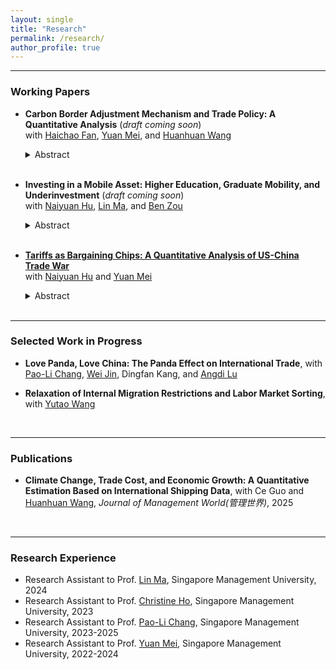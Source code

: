 ```yaml
---
layout: single
title: "Research"
permalink: /research/
author_profile: true
---
```


------
### Working Papers
- **Carbon Border Adjustment Mechanism and Trade Policy: A Quantitative Analysis** (_draft coming soon_)
  <br>with <a href="https://fanhaichao.weebly.com/" target="_blank" rel="noopener noreferrer">Haichao Fan</a>, [Yuan Mei](https://sites.google.com/site/meiyecon/home), and [Huanhuan Wang](https://law.ecnu.edu.cn/4d/3b/c45341a609595/page.htm)
   <details>
   <summary>Abstract</summary>
   We assess the environmental and economic impacts of the European Union’s Carbon Border Adjustment Mechanism (CBAM). We develop a multi-country, multi-sector general equilibrium model that incorporates input–output linkages, carbon supply chains, and global emission externalities. Our results show that unilateral CBAM modestly reduces global emissions due to indirect carbon leakage through energy markets, while broader sectoral coverage weakens effectiveness by further diluting industrial reallocation incentives. Global welfare improves marginally when environmental benefits are accounted for. Strategic carbon policy adjustments under a non-cooperative Nash equilibrium enhance effectiveness by mitigating both free riding and indirect leakage. Multilateral decarbonization negotiations yield substantial gains, with CBAM functioning as a powerful enforcement device that raises the cost of disagreement and fosters deeper global climate cooperation.
    </details> <br>

- **Investing in a Mobile Asset: Higher Education, Graduate Mobility, and Underinvestment** (_draft coming soon_)
  <br>with [Naiyuan Hu](https://naiyuanh.github.io/), [Lin Ma](https://lin-ma.com/index.html), and [Ben Zou](https://www.zouben.net/)
   <details>
   <summary>Abstract</summary>
   Higher education produces a mobile asset—skilled graduates—who may leave the jurisdiction where they were trained, making education a “leaky” investment for local governments. We develop a dynamic spatial life-cycle general equilibrium model in which individuals endogenously choose education and migration, while local governments allocate budgets and set admission policies. Quantified to the context of China, the model shows that the observed college expansion path reflects substantial underinvestment relative to a central planner benchmark, leaving large efficiency and equality gains unrealized. Underinvestment persists in a decentralized, locally funded Nash equilibrium, as provinces strategically free ride on inflows of graduates educated elsewhere and hold back their own investment, leading to national inefficiency. Optimal place-based strategies depend on development stage: advanced regions benefit from front-loaded education investment, whereas lagging provinces optimally delay investment until productivity and retention conditions improve.
    </details> <br>

- [**Tariffs as Bargaining Chips: A Quantitative Analysis of US-China Trade War**](https://tong-ni.github.io/files/Tariffs_as_Bargaining_Chips.pdf)
  <br>with [Naiyuan Hu](https://naiyuanh.github.io/) and [Yuan Mei](https://sites.google.com/site/meiyecon/home)
   <details>
   <summary>Abstract</summary>
   Non-cooperative tariffs change outside options and thus affect welfare outcomes in potential tariff negotiations. We focus on the U.S.–China trade war from 2018 through 2019 and examine whether such tariffs can serve as leverage to improve U.S. post-negotiation welfare. With a multi-country, multi-sector quantitative trade model, we simulate negotiations from two starting points: the 2017 baseline and the 2019 trade-war equilibrium. Our results show that, across reasonable estimates of U.S. bargaining power, imposing trade-war tariffs before the negotiations consistently enhances U.S. post-negotiation welfare.
    </details> <br>

------
### Selected Work in Progress
- **Love Panda, Love China: The Panda Effect on International Trade**, with [Pao-Li Chang](http://www.mysmu.edu/faculty/plchang/), [Wei Jin](https://weijinsite.weebly.com/), Dingfan Kang, and [Angdi Lu](http://ae.ruc.edu.cn/szdw/qzjs/apypx/L/apylad/index.htm)
  
- **Relaxation of Internal Migration Restrictions and Labor Market Sorting**, with [Yutao Wang](https://yutao-wang-econ.github.io/)
<br>

------
### Publications
- **Climate Change, Trade Cost, and Economic Growth: A Quantitative Estimation Based on International Shipping Data**, with Ce Guo and [Huanhuan Wang](https://law.ecnu.edu.cn/4d/3b/c45341a609595/page.htm), _Journal of Management World(管理世界)_, 2025
<br>

------
### Research Experience
- Research Assistant to Prof. [Lin Ma](https://lin-ma.com/index.html#/), Singapore Management University, 2024
- Research Assistant to Prof. [Christine Ho](https://sites.google.com/site/christineho5/), Singapore Management University, 2023
- Research Assistant to Prof. [Pao-Li Chang](http://www.mysmu.edu/faculty/plchang/), Singapore Management University, 2023-2025
- Research Assistant to Prof. [Yuan Mei](https://sites.google.com/site/meiyecon/home), Singapore Management University, 2022-2024
